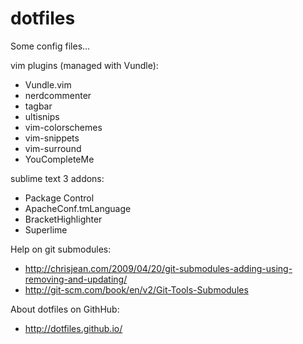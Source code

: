 # dotfiles #

Some config files...

vim plugins (managed with Vundle):
* Vundle.vim
* nerdcommenter
* tagbar
* ultisnips
* vim-colorschemes
* vim-snippets
* vim-surround
* YouCompleteMe

sublime text 3 addons:
* Package Control
* ApacheConf.tmLanguage
* BracketHighlighter
* Superlime

Help on git submodules:
* http://chrisjean.com/2009/04/20/git-submodules-adding-using-removing-and-updating/
* http://git-scm.com/book/en/v2/Git-Tools-Submodules

About dotfiles on GithHub:
* http://dotfiles.github.io/
